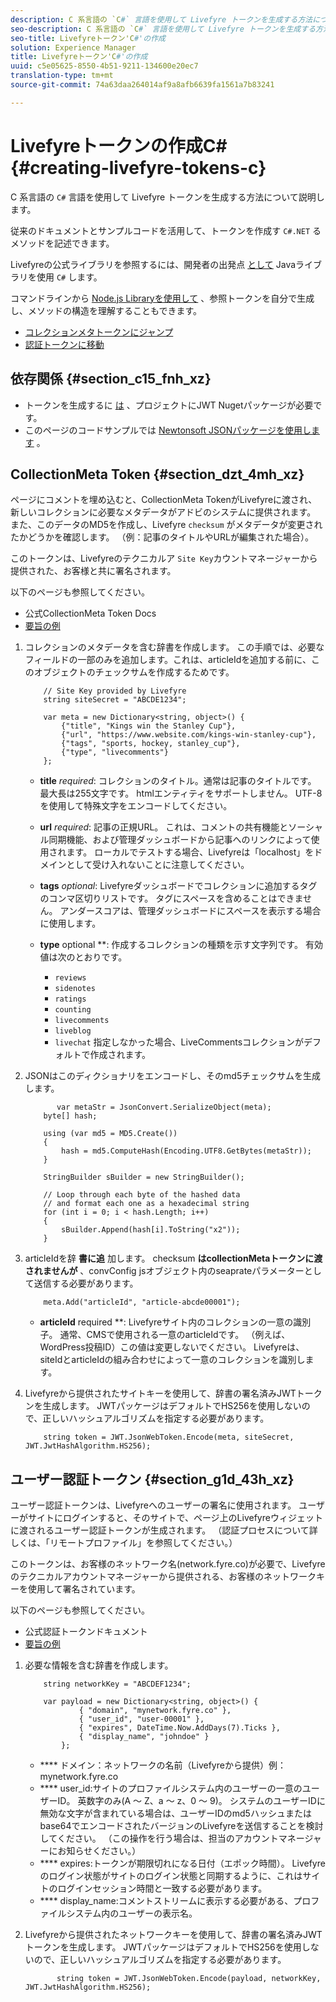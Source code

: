 ```yaml
---
description: C 系言語の `C#` 言語を使用して Livefyre トークンを生成する方法について説明します。
seo-description: C 系言語の `C#` 言語を使用して Livefyre トークンを生成する方法について説明します。
seo-title: Livefyreトークン'C#'の作成
solution: Experience Manager
title: Livefyreトークン'C#'の作成
uuid: c5e05625-8550-4b51-9211-134600e20ec7
translation-type: tm+mt
source-git-commit: 74a63daa264014af9a8afb6639fa1561a7b83241

---
```



# Livefyreトークンの作成C\# {#creating-livefyre-tokens-c}

C 系言語の ``C#`` 言語を使用して Livefyre トークンを生成する方法について説明します。

従来のドキュメントとサンプルコードを活用して、トークンを作成す `C#.NET` るメソッドを記述できます。

Livefyreの公式ライブラリを参照するには、開発者の出発点 [として](https://github.com/Livefyre/livefyre-java-utils) Javaライブラリを使用 `C#` します。

コマンドラインから [Node.js Libraryを使用して](https://github.com/Livefyre/livefyre-nodejs-utils) 、参照トークンを自分で生成し、メソッドの構造を理解することもできます。

* [コレクションメタトークンにジャンプ](https://gist.github.com/gibron/56cb9c7060bf4816c4c5#the-collectionMeta-token)
* [認証トークンに移動](https://gist.github.com/gibron/56cb9c7060bf4816c4c5#the-auth-token)

## 依存関係 {#section_c15_fnh_xz}

* トークンを生成するに [は](https://www.nuget.org/packages/JWT) 、プロジェクトにJWT Nugetパッケージが必要です。
* このページのコードサンプルでは [Newtonsoft JSONパッケージを使用します](https://www.nuget.org/packages/newtonsoft.json/) 。

## CollectionMeta Token {#section_dzt_4mh_xz}

ページにコメントを埋め込むと、CollectionMeta TokenがLivefyreに渡され、新しいコレクションに必要なメタデータがアドビのシステムに提供されます。 また、このデータのMD5を作成し、Livefyre `checksum` がメタデータが変更されたかどうかを確認します。 （例：記事のタイトルやURLが編集された場合）。

このトークンは、Livefyreのテクニカルア `Site Key`カウントマネージャーから提供された、お客様と共に署名されます。

以下のページも参照してください。

* 公式CollectionMeta Token Docs
* [要旨の例](https://gist.github.com/pcolombo/dbbea020618c521a2bd5)

1. コレクションのメタデータを含む辞書を作成します。 この手順では、必要なフィールドの一部のみを追加します。これは、articleIdを追加する前に、このオブジェクトのチェックサムを作成するためです。

   ```
       // Site Key provided by Livefyre 
       string siteSecret = "ABCDE1234"; 
   
       var meta = new Dictionary<string, object>() { 
           {"title", "Kings win the Stanley Cup"}, 
           {"url", "https://www.website.com/kings-win-stanley-cup"}, 
           {"tags", "sports, hockey, stanley_cup"}, 
           {"type", "livecomments"} 
       };
   ```

   * **title** *required*: コレクションのタイトル。通常は記事のタイトルです。 最大長は255文字です。 htmlエンティティをサポートしません。 UTF-8を使用して特殊文字をエンコードしてください。
   * **url** *required*: 記事の正規URL。 これは、コメントの共有機能とソーシャル同期機能、および管理ダッシュボードから記事へのリンクによって使用されます。 ローカルでテストする場合、Livefyreは「localhost」をドメインとして受け入れないことに注意してください。
   * **tags** *optional*: Livefyreダッシュボードでコレクションに追加するタグのコンマ区切りリストです。 タグにスペースを含めることはできません。 アンダースコアは、管理ダッシュボードにスペースを表示する場合に使用します。
   * **type** optional **: 作成するコレクションの種類を示す文字列です。 有効値は次のとおりです。

      * `reviews`
      * `sidenotes`
      * `ratings`
      * `counting`
      * `livecomments`
      * `liveblog`
      * `livechat`
      指定しなかった場合、LiveCommentsコレクションがデフォルトで作成されます。


1. JSONはこのディクショナリをエンコードし、そのmd5チェックサムを生成します。

   ```
          var metaStr = JsonConvert.SerializeObject(meta); 
       byte[] hash; 
   
       using (var md5 = MD5.Create()) 
       { 
           hash = md5.ComputeHash(Encoding.UTF8.GetBytes(metaStr)); 
       } 
   
       StringBuilder sBuilder = new StringBuilder(); 
   
       // Loop through each byte of the hashed data  
       // and format each one as a hexadecimal string  
       for (int i = 0; i < hash.Length; i++) 
       { 
           sBuilder.Append(hash[i].ToString("x2")); 
       } 
   ```

1. articleIdを辞 **書に追** 加します。 checksum **はcollectionMetaトークンに渡されませんが** 、convConfig jsオブジェクト内のseaprateパラメーターとして送信する必要があります。

   ```
       meta.Add("articleId", "article-abcde00001"); 
   ```

   * **articleId** required **: Livefyreサイト内のコレクションの一意の識別子。 通常、CMSで使用される一意のarticleIdです。 （例えば、WordPress投稿ID）この値は変更しないでください。 Livefyreは、siteIdとarticleIdの組み合わせによって一意のコレクションを識別します。

1. Livefyreから提供されたサイトキーを使用して、辞書の署名済みJWTトークンを生成します。 JWTパッケージはデフォルトでHS256を使用しないので、正しいハッシュアルゴリズムを指定する必要があります。

   ```
       string token = JWT.JsonWebToken.Encode(meta, siteSecret, JWT.JwtHashAlgorithm.HS256);
   ```

## ユーザー認証トークン {#section_g1d_43h_xz}

ユーザー認証トークンは、Livefyreへのユーザーの署名に使用されます。 ユーザーがサイトにログインすると、そのサイトで、ページ上のLivefyreウィジェットに渡されるユーザー認証トークンが生成されます。 （認証プロセスについて詳しくは、「リモートプロファイル」を参照してください。）

このトークンは、お客様のネットワーク名(network.fyre.co)が必要で、Livefyreのテクニカルアカウントマネージャーから提供される、お客様のネットワークキーを使用して署名されています。

以下のページも参照してください。

* 公式認証トークンドキュメント
* [要旨の例](https://gist.github.com/pcolombo/7d7403172c28734c87e2)

1. 必要な情報を含む辞書を作成します。

   ```
       string networkKey = "ABCDEF1234"; 
   
       var payload = new Dictionary<string, object>() {  
               { "domain", "mynetwork.fyre.co" }, 
               { "user_id", "user-00001" }, 
               { "expires", DateTime.Now.AddDays(7).Ticks }, 
               { "display_name", "johndoe" } 
           }; 
   ```

   * **** ドメイン：ネットワークの名前（Livefyreから提供）例：mynetwork.fyre.co
   * **** user_id:サイトのプロファイルシステム内のユーザーの一意のユーザーID。 英数字のみ(A ～ Z、a ～ z、0 ～ 9)。 システムのユーザーIDに無効な文字が含まれている場合は、ユーザーIDのmd5ハッシュまたはbase64でエンコードされたバージョンのLivefyreを送信することを検討してください。 （この操作を行う場合は、担当のアカウントマネージャーにお知らせください。）
   * **** expires:トークンが期限切れになる日付（エポック時間）。 Livefyreのログイン状態がサイトのログイン状態と同期するように、これはサイトのログインセッション時間と一致する必要があります。
   * **** display_name:コメントストリームに表示する必要がある、プロファイルシステム内のユーザーの表示名。

1. Livefyreから提供されたネットワークキーを使用して、辞書の署名済みJWTトークンを生成します。 JWTパッケージはデフォルトでHS256を使用しないので、正しいハッシュアルゴリズムを指定する必要があります。

   ```
          string token = JWT.JsonWebToken.Encode(payload, networkKey, JWT.JwtHashAlgorithm.HS256);
   ```
